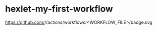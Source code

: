 # hexlet-my-first-workflow
https://github.com/<OWNER>/<REPOSITORY>/actions/workflows/<WORKFLOW_FILE>/badge.svg